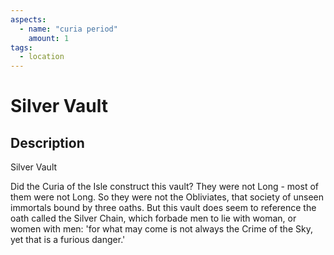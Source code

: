 ```yaml
---
aspects: 
  - name: "curia period"
    amount: 1
tags:
  - location
---
```


# Silver Vault

## Description
Silver Vault

Did the Curia of the Isle construct this vault? They were not Long - most of them were not Long. So they were not the Obliviates, that society of unseen immortals bound by three oaths. But  this vault does seem to reference the oath called the Silver Chain, which forbade men to lie with woman, or women with men: 'for what may come is not always the Crime of the Sky, yet that is a furious danger.'